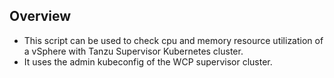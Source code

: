 ## Overview
* This script can be used to check cpu and memory resource utilization of a vSphere with Tanzu Supervisor Kubernetes cluster.
* It uses the admin kubeconfig of the WCP supervisor cluster.
